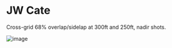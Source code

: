 # JW Cate

Cross-grid 68% overlap/sidelap at 300ft and 250ft, nadir shots.

![image](https://user-images.githubusercontent.com/1951843/190868587-567975c4-0c34-4e2c-bf46-66543ec9d5e9.png)

